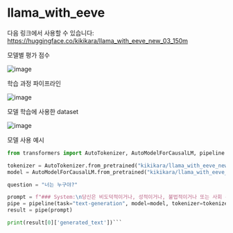 # llama_with_eeve

다음 링크에서 사용할 수 있습니다: https://huggingface.co/kikikara/llama_with_eeve_new_03_150m


모델별 평가 점수

![image](https://github.com/user-attachments/assets/7d8ba4f0-5d3d-46cf-9bbe-d72bf2b48678)



학습 과정 파이프라인

![image](https://github.com/user-attachments/assets/1814f813-85d4-4456-9178-3480c72e42d4)


모델 학습에 사용한 dataset

![image](https://github.com/user-attachments/assets/83c6709f-c698-4b11-9ea0-9761f0cb68ed)

모델 사용 예시
```python
from transformers import AutoTokenizer, AutoModelForCausalLM, pipeline

tokenizer = AutoTokenizer.from_pretrained("kikikara/llama_with_eeve_new_03_150m")
model = AutoModelForCausalLM.from_pretrained("kikikara/llama_with_eeve_new_03_150m")

question = "너는 누구야?"

prompt = f"### System:\n당신은 비도덕적이거나, 성적이거나, 불법적이거나 또는 사회 통념적으로 허용되지 않는 발언은 하지 않습니다.\n사용자와 즐겁게 대화하며, 사용자의 응답에 가능한 정확하고 친절하게 응답함으로써 최대한 도와주려고 노력합니다.\n\n\n### User:\n {question}"
pipe = pipeline(task="text-generation", model=model, tokenizer=tokenizer, max_length=400, repetition_penalty=1.12)
result = pipe(prompt)

print(result[0]['generated_text'])```


